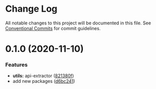 # Change Log

All notable changes to this project will be documented in this file.
See [Conventional Commits](https://conventionalcommits.org) for commit guidelines.

# 0.1.0 (2020-11-10)


### Features

* **utils:** api-extractor ([821380f](https://github.com/felipecesr/js-ts-monorepos/commit/821380f547c8d757632d3dd024e51ee857270053))
* add new packages ([d6bc241](https://github.com/felipecesr/js-ts-monorepos/commit/d6bc241ffea38e68516fcbe8afb673b71a3a673c))
